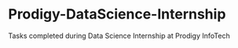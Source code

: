 # Prodigy-DataScience-Internship
Tasks completed during Data Science Internship at Prodigy InfoTech
